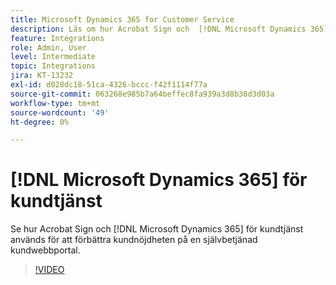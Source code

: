```yaml
---
title: Microsoft Dynamics 365 for Customer Service
description: Läs om hur Acrobat Sign och  [!DNL Microsoft Dynamics 365] for Customer Service används för att förbättra kundnöjdheten på en självbetjäningsportal för kunder
feature: Integrations
role: Admin, User
level: Intermediate
topic: Integrations
jira: KT-13232
exl-id: d028dc18-51ca-4326-bccc-f42f1114f77a
source-git-commit: 063268e985b7a64beffec8fa939a3d8b38d3d03a
workflow-type: tm+mt
source-wordcount: '49'
ht-degree: 0%

---
```


# [!DNL Microsoft Dynamics 365] för kundtjänst

Se hur Acrobat Sign och [!DNL Microsoft Dynamics 365] för kundtjänst används för att förbättra kundnöjdheten på en självbetjänad kundwebbportal.

>[!VIDEO](https://video.tv.adobe.com/v/3422046?quality=12&learn=on&hidetitle=true)
